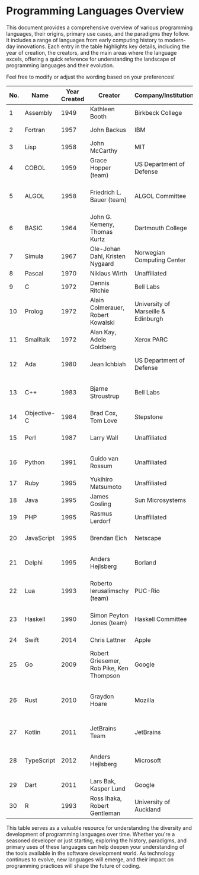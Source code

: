 # Programming Languages Overview

This document provides a comprehensive overview of various programming languages, their origins, primary use cases, and the paradigms they follow. It includes a range of languages from early computing history to modern-day innovations. Each entry in the table highlights key details, including the year of creation, the creators, and the main areas where the language excels, offering a quick reference for understanding the landscape of programming languages and their evolution.

Feel free to modify or adjust the wording based on your preferences!

| **No.** | **Name**            | **Year Created** | **Creator**                    | **Company/Institution**         | **Paradigm**              | **Primary Use**                        |
|---------|---------------------|------------------|---------------------------------|----------------------------------|----------------------------|----------------------------------------|
| 1       | Assembly            | 1949             | Kathleen Booth                 | Birkbeck College                | Procedural                | Embedded systems, OS                  |
| 2       | Fortran             | 1957             | John Backus                    | IBM                              | Procedural                | Scientific computing                   |
| 3       | Lisp                | 1958             | John McCarthy                  | MIT                              | Functional                | Artificial intelligence                |
| 4       | COBOL               | 1959             | Grace Hopper (team)            | US Department of Defense        | Procedural                | Business applications                  |
| 5       | ALGOL               | 1958             | Friedrich L. Bauer (team)      | ALGOL Committee                 | Procedural                | Foundation for structured languages    |
| 6       | BASIC               | 1964             | John G. Kemeny, Thomas Kurtz   | Dartmouth College               | Procedural                | Education, basic computing             |
| 7       | Simula              | 1967             | Ole-Johan Dahl, Kristen Nygaard| Norwegian Computing Center      | OOP                        | Simulation modeling                     |
| 8       | Pascal              | 1970             | Niklaus Wirth                  | Unaffiliated                    | Procedural                | Education                              |
| 9       | C                   | 1972             | Dennis Ritchie                 | Bell Labs                       | Procedural                | OS, software engineering               |
| 10      | Prolog              | 1972             | Alain Colmerauer, Robert Kowalski | University of Marseille & Edinburgh | Logic                  | AI, reasoning                          |
| 11      | Smalltalk           | 1972             | Alan Kay, Adele Goldberg       | Xerox PARC                      | OOP                        | GUI applications, simulation           |
| 12      | Ada                 | 1980             | Jean Ichbiah                   | US Department of Defense        | Multi-paradigm             | Critical systems, military             |
| 13      | C++                 | 1983             | Bjarne Stroustrup              | Bell Labs                       | Multi-paradigm             | Software engineering, game development |
| 14      | Objective-C         | 1984             | Brad Cox, Tom Love             | Stepstone                       | OOP                        | macOS, iOS applications                |
| 15      | Perl                | 1987             | Larry Wall                     | Unaffiliated                    | Multi-paradigm             | Scripting, text processing             |
| 16      | Python              | 1991             | Guido van Rossum               | Unaffiliated                    | Multi-paradigm             | Data science, web development          |
| 17      | Ruby                | 1995             | Yukihiro Matsumoto             | Unaffiliated                    | OOP                        | Web development                        |
| 18      | Java                | 1995             | James Gosling                  | Sun Microsystems                | OOP                        | Enterprise, Android apps               |
| 19      | PHP                 | 1995             | Rasmus Lerdorf                 | Unaffiliated                    | Procedural, OOP            | Web development                        |
| 20      | JavaScript          | 1995             | Brendan Eich                   | Netscape                        | Procedural, event-driven   | Web, frontend, backend                 |
| 21      | Delphi              | 1995             | Anders Hejlsberg               | Borland                         | OOP                        | Desktop applications, database         |
| 22      | Lua                 | 1993             | Roberto Ierusalimschy (team)   | PUC-Rio                         | Procedural, scripting      | Embedded systems, game scripting        |
| 23      | Haskell             | 1990             | Simon Peyton Jones (team)      | Haskell Committee               | Functional                | Research, mathematical programming    |
| 24      | Swift               | 2014             | Chris Lattner                  | Apple                           | Multi-paradigm             | iOS and macOS apps                     |
| 25      | Go                  | 2009             | Robert Griesemer, Rob Pike, Ken Thompson | Google                          | Multi-paradigm             | Backend, large-scale systems          |
| 26      | Rust                | 2010             | Graydon Hoare                  | Mozilla                         | Multi-paradigm             | High-performance systems, memory safety |
| 27      | Kotlin              | 2011             | JetBrains Team                 | JetBrains                       | Multi-paradigm             | Android apps, backend                  |
| 28      | TypeScript          | 2012             | Anders Hejlsberg               | Microsoft                       | Multi-paradigm             | Web development, large-scale applications |
| 29      | Dart                | 2011             | Lars Bak, Kasper Lund          | Google                          | Multi-paradigm             | Frontend, Flutter apps                 |
| 30      | R                   | 1993             | Ross Ihaka, Robert Gentleman   | University of Auckland          | Functional                | Statistics, data science               |

This table serves as a valuable resource for understanding the diversity and development of programming languages over time. Whether you're a seasoned developer or just starting, exploring the history, paradigms, and primary uses of these languages can help deepen your understanding of the tools available in the software development world. As technology continues to evolve, new languages will emerge, and their impact on programming practices will shape the future of coding.
